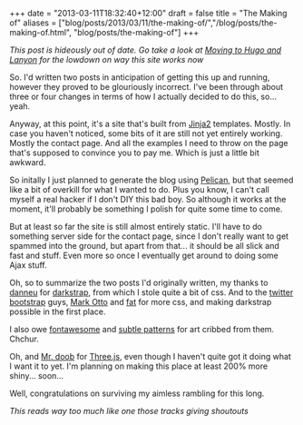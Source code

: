 +++
date = "2013-03-11T18:32:40+12:00"
draft = false
title = "The Making of"
aliases = ["blog/posts/2013/03/11/the-making-of/","/blog/posts/the-making-of.html", "blog/posts/the-making-of"]
+++

*This post is hideously out of date. Go take a look at [Moving to Hugo and Lanyon](/2015/02/14/moving-to-hugo-and-lanyon/) for the lowdown on way this site works now*

So. I'd written two posts in anticipation of getting this up and running, however they proved to be glouriously incorrect. I've been through about three or four changes in terms of how I actually decided to do this, so... yeah.

Anyway, at this point, it's a site that's built from [Jinja2](http://jinja.pocoo.org/) templates. Mostly. In case you haven't noticed, some bits of it are still not yet entirely working. Mostly the contact page. And all the examples I need to throw on the page that's supposed to convince you to pay me. Which is just a little bit awkward.

<!--more-->

So initally I just planned to generate the blog using [Pelican](http://blog.getpelican.com/), but that seemed like a bit of overkill for what I wanted to do. Plus you know, I can't call myself a real hacker if I don't DIY this bad boy.
So although it works at the moment, it'll probably be something I polish for quite some time to come.

But at least so far the site is still almost entirely static. I'll have to do something server side for the contact page, since I don't really want to get spammed into the ground, but apart from that... it should be all slick and fast and stuff. Even more so once I eventually get around to doing some Ajax stuff.

Oh, so to summarize the two posts I'd originally written, my thanks to [danneu](http://danneu.com/bag/darkstrap/darkstrap.html) for [darkstrap](http://danneu.com/bag/darkstrap/darkstrap.html), from which I stole quite a bit of css. And to the [twitter bootstrap](http://twitter.github.com/bootstrap/) guys, [Mark Otto](http://markdotto.com/) and [fat](http://byfat.xxx/) for more css, and making darkstrap possible in the first place. 

I also owe [fontawesome](http://fortawesome.github.com/Font-Awesome/) and [subtle patterns](http://subtlepatterns.com/) for art cribbed from them. Chchur.

Oh, and [Mr. doob](http://mrdoob.com/) for [Three.js](http://mrdoob.github.com/three.js/), even though I haven't quite got it doing what I want it to yet. I'm planning on making this place at least 200% more shiny... soon...

Well, congratulations on surviving my aimless rambling for this long.

*This reads way too much like one those tracks giving shoutouts*